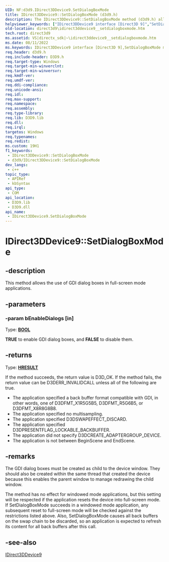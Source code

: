 ```yaml
---
UID: NF:d3d9.IDirect3DDevice9.SetDialogBoxMode
title: IDirect3DDevice9::SetDialogBoxMode (d3d9.h)
description: The IDirect3DDevice9::SetDialogBoxMode method (d3d9.h) allows the use of GDI dialog boxes in full-screen mode applications.
helpviewer_keywords: ["IDirect3DDevice9 interface [Direct3D 9]","SetDialogBoxMode method","IDirect3DDevice9.SetDialogBoxMode","IDirect3DDevice9::SetDialogBoxMode","SetDialogBoxMode","SetDialogBoxMode method [Direct3D 9]","SetDialogBoxMode method [Direct3D 9]","IDirect3DDevice9 interface","a69d309f-e5c7-493a-e434-7700251e99ec","d3d9helper/IDirect3DDevice9::SetDialogBoxMode","direct3d9.idirect3ddevice9__setdialogboxmode"]
old-location: direct3d9\idirect3ddevice9__setdialogboxmode.htm
tech.root: direct3d9
ms.assetid: VS|directx_sdk|~\idirect3ddevice9__setdialogboxmode.htm
ms.date: 08/11/2022
ms.keywords: IDirect3DDevice9 interface [Direct3D 9],SetDialogBoxMode method, IDirect3DDevice9.SetDialogBoxMode, IDirect3DDevice9::SetDialogBoxMode, SetDialogBoxMode, SetDialogBoxMode method [Direct3D 9], SetDialogBoxMode method [Direct3D 9],IDirect3DDevice9 interface, a69d309f-e5c7-493a-e434-7700251e99ec, d3d9helper/IDirect3DDevice9::SetDialogBoxMode, direct3d9.idirect3ddevice9__setdialogboxmode
req.header: d3d9.h
req.include-header: D3D9.h
req.target-type: Windows
req.target-min-winverclnt: 
req.target-min-winversvr: 
req.kmdf-ver: 
req.umdf-ver: 
req.ddi-compliance: 
req.unicode-ansi: 
req.idl: 
req.max-support: 
req.namespace: 
req.assembly: 
req.type-library: 
req.lib: D3D9.lib
req.dll: 
req.irql: 
targetos: Windows
req.typenames: 
req.redist: 
ms.custom: 19H1
f1_keywords:
 - IDirect3DDevice9::SetDialogBoxMode
 - d3d9/IDirect3DDevice9::SetDialogBoxMode
dev_langs:
 - c++
topic_type:
 - APIRef
 - kbSyntax
api_type:
 - COM
api_location:
 - D3D9.lib
 - D3D9.dll
api_name:
 - IDirect3DDevice9.SetDialogBoxMode
---
```


# IDirect3DDevice9::SetDialogBoxMode


## -description

This method allows the use of GDI dialog boxes in full-screen mode applications.

## -parameters

### -param bEnableDialogs [in]

Type: <b><a href="/windows/desktop/WinProg/windows-data-types">BOOL</a></b>

<b>TRUE</b> to enable GDI dialog boxes, and <b>FALSE</b> to disable them.

## -returns

Type: <b><a href="/windows/win32/com/structure-of-com-error-codes">HRESULT</a></b>

If the method succeeds, the return value is D3D_OK. If the method fails, the return value can be D3DERR_INVALIDCALL unless all of the following are true.



<ul>
<li>The application specified a back buffer format compatible with GDI, in other words, one of D3DFMT_X1R5G5B5, D3DFMT_R5G6B5, or D3DFMT_X8R8G8B8.</li>
<li>The application specified no multisampling.</li>
<li>The application specified D3DSWAPEFFECT_DISCARD.</li>
<li>The application specified D3DPRESENTFLAG_LOCKABLE_BACKBUFFER.</li>
<li>The application did not specify D3DCREATE_ADAPTERGROUP_DEVICE.</li>
<li>The application is not between BeginScene and EndScene.</li>
</ul>

## -remarks

The GDI dialog boxes must be created as child to the device window. They should also be created within the same thread that created the device because this enables the parent window to manage redrawing the child window.

The method has no effect for windowed mode applications, but this setting will be respected if the application resets the device into full-screen mode. If SetDialogBoxMode succeeds in a windowed mode application, any subsequent reset to full-screen mode will be checked against the restrictions listed above.  Also, SetDialogBoxMode causes all back buffers on the swap chain to be discarded, so an application is expected to refresh its content for all back buffers after this call.

## -see-also

<a href="/windows/desktop/api/d3d9helper/nn-d3d9helper-idirect3ddevice9">IDirect3DDevice9</a>
